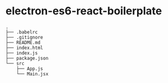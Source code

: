 # electron-es6-react-boilerplate

```
.
├── .babelrc
├── .gitignore
├── README.md
├── index.html
├── index.js
├── package.json
└── src
    ├── App.js
    └── Main.jsx
```